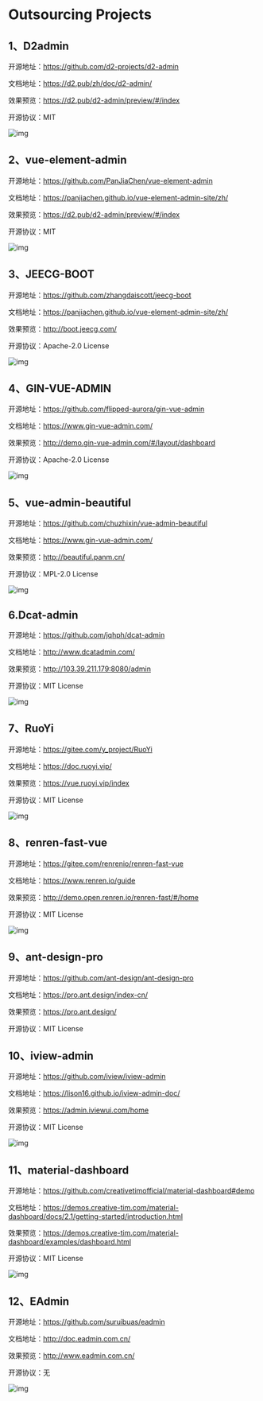 # Outsourcing Projects



## **1、D2admin**



开源地址：https://github.com/d2-projects/d2-admin

文档地址：https://d2.pub/zh/doc/d2-admin/

效果预览：https://d2.pub/d2-admin/preview/#/index

开源协议：MIT

![img](images/outsourcing-projects/d2admin.png)

## **2、vue-element-admin**

开源地址：https://github.com/PanJiaChen/vue-element-admin

文档地址：https://panjiachen.github.io/vue-element-admin-site/zh/

效果预览：https://d2.pub/d2-admin/preview/#/index

开源协议：MIT

![img](images/outsourcing-projects/vue-element-admin.png)

## **3、JEECG-BOOT**

开源地址：https://github.com/zhangdaiscott/jeecg-boot

文档地址：https://panjiachen.github.io/vue-element-admin-site/zh/

效果预览：http://boot.jeecg.com/

开源协议：Apache-2.0 License

![img](images/outsourcing-projects/JEECG-BOOT.png)

## **4、GIN-VUE-ADMIN**

开源地址：https://github.com/flipped-aurora/gin-vue-admin

文档地址：https://www.gin-vue-admin.com/

效果预览：http://demo.gin-vue-admin.com/#/layout/dashboard

开源协议：Apache-2.0 License

![img](images/outsourcing-projects/GIN-VUE-ADMIN.png)

## **5、vue-admin-beautiful**

开源地址：https://github.com/chuzhixin/vue-admin-beautiful

文档地址：https://www.gin-vue-admin.com/

效果预览：http://beautiful.panm.cn/

开源协议：MPL-2.0 License

![img](images/outsourcing-projects/vue-admin-beautiful.png)

## **6.Dcat-admin**

开源地址：https://github.com/jqhph/dcat-admin

文档地址：http://www.dcatadmin.com/

效果预览：http://103.39.211.179:8080/admin

开源协议：MIT License

![img](images/outsourcing-projects/Dcat-admin.png)

## **7、RuoYi**

开源地址：https://gitee.com/y_project/RuoYi

文档地址：https://doc.ruoyi.vip/

效果预览：https://vue.ruoyi.vip/index

开源协议：MIT License

![img](images/outsourcing-projects/RuoYi.png)

## **8、renren-fast-vue**

开源地址：https://gitee.com/renrenio/renren-fast-vue

文档地址：https://www.renren.io/guide

效果预览：http://demo.open.renren.io/renren-fast/#/home

开源协议：MIT License

![img](images/outsourcing-projects/renren-fast-vue.png)

## **9、ant-design-pro**

开源地址：https://github.com/ant-design/ant-design-pro

文档地址：https://pro.ant.design/index-cn/

效果预览：https://pro.ant.design/

开源协议：MIT License

## **10、iview-admin**

开源地址：https://github.com/iview/iview-admin

文档地址：https://lison16.github.io/iview-admin-doc/

效果预览：https://admin.iviewui.com/home

开源协议：MIT License

![img](images/outsourcing-projects/iview-admin.png)

## **11、material-dashboard**

开源地址：https://github.com/creativetimofficial/material-dashboard#demo

文档地址：https://demos.creative-tim.com/material-dashboard/docs/2.1/getting-started/introduction.html

效果预览：https://demos.creative-tim.com/material-dashboard/examples/dashboard.html

开源协议：MIT License

![img](images/outsourcing-projects/material-dashboard.png)

## **12、EAdmin**

开源地址：https://github.com/suruibuas/eadmin

文档地址：http://doc.eadmin.com.cn/

效果预览：http://www.eadmin.com.cn/

开源协议：无

![img](images/outsourcing-projects/eadmin.png)
